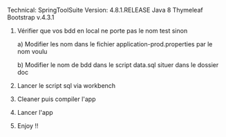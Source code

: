 Technical:
SpringToolSuite Version: 4.8.1.RELEASE
Java 8
Thymeleaf
Bootstrap v.4.3.1


1)  Vérifier que vos bdd en local ne porte pas le nom test sinon


    a) Modifier les nom dans le fichier application-prod.properties par le nom voulu
    
    
    b) Modifier le nom de bdd dans le script data.sql situer dans le dossier doc
    
2) Lancer le script sql via workbench
6) Cleaner puis compiler l'app
7) Lancer l'app
8) Enjoy !!
